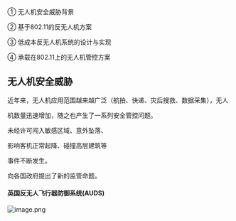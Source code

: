 ① 无人机安全威胁背景

② 基于802.11的反无人机方案

③ 低成本反无人机系统的设计与实现

④ 承载在802.11上的无人机管控方案


## 无人机安全威胁
近年来，无人机应用范围越来越广泛（航拍、快递、灾后搜救、数据采集），无人

机数量迅速增加，随之也产生了一系列安全管控问题。

未经许可闯入敏感区域、意外坠落、

影响客机正常起降、碰撞高层建筑等

事件不断发生。

向各国政府提出了新的监管命题。


#### 英国反无人飞行器防御系统(AUDS)
![image.png](https://gitee.com/hxc8/images10/raw/master/img/202408071441711.png)
